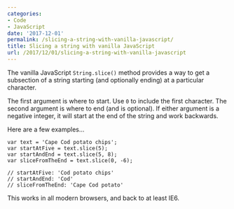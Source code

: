 ```yaml
---
categories:
- Code
- JavaScript
date: '2017-12-01'
permalink: /slicing-a-string-with-vanilla-javascript/
title: Slicing a string with vanilla JavaScript
url: /2017/12/01/slicing-a-string-with-vanilla-javascript
---
```


The vanilla JavaScript `String.slice()` method provides a way to get a subsection of a string starting (and optionally ending) at a particular character.

The first argument is where to start. Use `0` to include the first character. The second argument is where to end (and is optional). If either argument is a negative integer, it will start at the end of the string and work backwards.

Here are a few examples...

```lang-javascript
var text = 'Cape Cod potato chips';
var startAtFive = text.slice(5);
var startAndEnd = text.slice(5, 8);
var sliceFromTheEnd = text.slice(0, -6);

// startAtFive: 'Cod potato chips'
// startAndEnd: 'Cod'
// sliceFromTheEnd: 'Cape Cod potato'
```

This works in all modern browsers, and back to at least IE6.